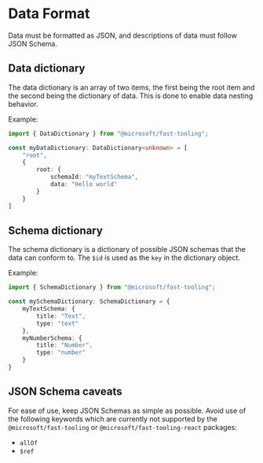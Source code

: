 # Data Format

Data must be formatted as JSON, and descriptions of data must follow JSON Schema.

## Data dictionary

The data dictionary is an array of two items, the first being the root item and the second being the dictionary of data. This is done to enable data nesting behavior.

Example:
```ts
import { DataDictionary } from "@microsoft/fast-tooling";

const myDataDictionary: DataDictionary<unknown> = [
    "root",
    {
        root: {
            schemaId: "myTextSchema",
            data: "Hello world"
        }
    }
]
```

## Schema dictionary

The schema dictionary is a dictionary of possible JSON schemas that the data can conform to. The `$id` is used as the `key` in the dictionary object.

Example:
```ts
import { SchemaDictionary } from "@microsoft/fast-tooling";

const mySchemaDictionary: SchemaDictionary = {
    myTextSchema: {
        title: "Text",
        type: "text"
    },
    myNumberSchema: {
        title: "Number",
        type: "number"
    }
}
```

## JSON Schema caveats

For ease of use, keep JSON Schemas as simple as possible. Avoid use of the following keywords which are currently not supported by the `@microsoft/fast-tooling` or `@microsoft/fast-tooling-react` packages:

- `allOf`
- `$ref`
